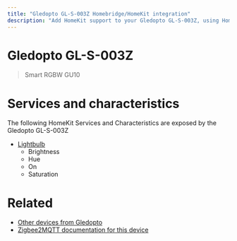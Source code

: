 ```yaml
---
title: "Gledopto GL-S-003Z Homebridge/HomeKit integration"
description: "Add HomeKit support to your Gledopto GL-S-003Z, using Homebridge, Zigbee2MQTT and homebridge-z2m."
---
```

<!---
This file has been GENERATED using src/docgen/docgen.ts
DO NOT EDIT THIS FILE MANUALLY!
-->
# Gledopto GL-S-003Z
> Smart RGBW GU10 


# Services and characteristics
The following HomeKit Services and Characteristics are exposed by
the Gledopto GL-S-003Z

* [Lightbulb](../../light.md)
  * Brightness
  * Hue
  * On
  * Saturation


# Related
* [Other devices from Gledopto](../index.md#gledopto)
* [Zigbee2MQTT documentation for this device](https://www.zigbee2mqtt.io/devices/GL-S-003Z.html)